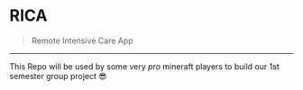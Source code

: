 # RICA
> Remote Intensive Care App

---------
This Repo will be used by some very _pro_ mineraft players to build our 1st semester group project :sunglasses:
